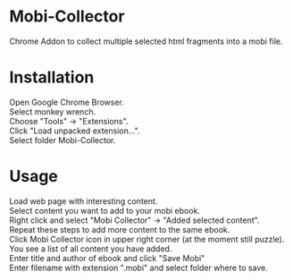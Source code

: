 Mobi-Collector
==============

Chrome Addon to collect multiple selected html fragments into a mobi file.

Installation
============

Open Google Chrome Browser.  
Select monkey wrench.  
Choose "Tools" -> "Extensions".  
Click "Load unpacked extension...".  
Select folder Mobi-Collector.  

Usage
=====

Load web page with interesting content.  
Select content you want to add to your mobi ebook.  
Right click and select "Mobi Collector" -> "Added selected content".  
Repeat these steps to add more content to the same ebook.  
Click Mobi Collector icon in upper right corner (at the moment still puzzle).  
You see a list of all content you have added.  
Enter title and author of ebook and click "Save Mobi"  
Enter filename with extension ".mobi" and select folder where to save.  
